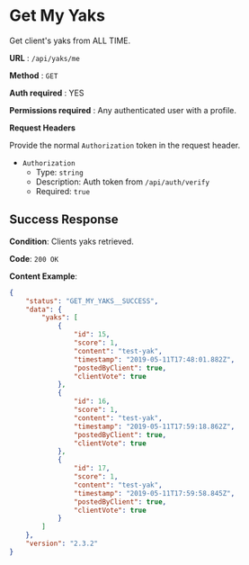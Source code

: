 # Get My Yaks

Get client's yaks from ALL TIME.

**URL** : `/api/yaks/me`

**Method** : `GET`

**Auth required** : YES

**Permissions required** : Any authenticated user with a profile.

**Request Headers**

Provide the normal `Authorization` token in the request header.

* `Authorization`
  * Type: `string`
  * Description: Auth token from `/api/auth/verify`
  * Required: `true`

## Success Response

**Condition**: Clients yaks retrieved.

**Code**: `200 OK`

**Content Example**:

```json
{
    "status": "GET_MY_YAKS__SUCCESS",
    "data": {
        "yaks": [
            {
                "id": 15,
                "score": 1,
                "content": "test-yak",
                "timestamp": "2019-05-11T17:48:01.882Z",
                "postedByClient": true,
                "clientVote": true
            },
            {
                "id": 16,
                "score": 1,
                "content": "test-yak",
                "timestamp": "2019-05-11T17:59:18.862Z",
                "postedByClient": true,
                "clientVote": true
            },
            {
                "id": 17,
                "score": 1,
                "content": "test-yak",
                "timestamp": "2019-05-11T17:59:58.845Z",
                "postedByClient": true,
                "clientVote": true
            }
        ]
    },
    "version": "2.3.2"
}
```
